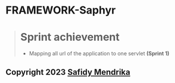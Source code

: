 # FRAMEWORK-Saphyr
 
> # Sprint achievement 
> - Mapping all url of the application to one servlet **(Sprint 1)**


## Copyright 2023 [Safidy Mendrika](https://github.com/SafidyMendrika)
